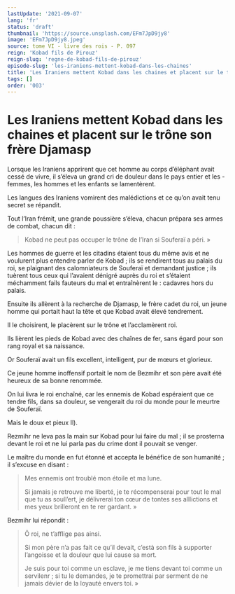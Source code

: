 ```yaml
---
lastUpdate: '2021-09-07'
lang: 'fr'
status: 'draft'
thumbnail: 'https://source.unsplash.com/EFm7JpD9jy8'
image: 'EFm7JpD9jy8.jpeg'
source: tome VI - livre des rois - P. 097
reign: 'Kobad fils de Pirouz'
reign-slug: 'regne-de-kobad-fils-de-pirouz'
episode-slug: 'les-iraniens-mettent-kobad-dans-les-chaines'
title: 'Les Iraniens mettent Kobad dans les chaines et placent sur le trône son frère Djamasp | Le Livre des Rois | Shâhnâmeh'
tags: []
order: '003'
---
```


<!-- LTeX: language=fr -->

# Les Iraniens mettent Kobad dans les chaines et placent sur le trône son frère Djamasp

Lorsque les Iraniens apprirent que cet homme au corps d’éléphant avait cessé de vivre, il s’éleva un grand cri de douleur dans le pays entier et les -
femmes, les hommes et les enfants se lamentèrent.

Les langues des Iraniens vomirent des malédictions et ce qu’on avait tenu secret se répandit.

Tout l’Iran frémit, une grande poussière s’éleva, chacun prépara ses armes de combat, chacun dit :

> Kobad ne peut pas occuper le trône de l’Iran si Souferaï a péri. »

Les hommes de guerre et les citadins étaient tous du même avis et ne voulurent plus entendre parler de Kobad ; ils se rendirent tous au palais du roi, se plaignant des calomniateurs de Souferaï et demandant justice ; ils tuèrent tous ceux qui l’avaient dénigré auprès du roi et s’étaient méchamment fails fauteurs du mal et entraînèrent le : cadavres hors du palais.

Ensuite ils allèrent à la recherche de Djamasp, le frère cadet du roi, un jeune homme qui portait haut la tête et que Kobad avait élevé tendrement.

Il le choisirent, le placèrent sur le trône et l’acclamèrent roi.

Ils lièrent les pieds de Kobad avec des chaînes de fer, sans égard pour son rang royal et sa naissance.

Or Souferaï avait un fils excellent, intelligent, pur de mœurs et glorieux.

Ce jeune homme inoffensif portait le nom de Bezmihr et son père avait été heureux de sa bonne renommée.

On lui livra le roi enchaîné, car les ennemis de Kobad espéraient que ce tendre fils, dans sa douleur, se vengerait du roi du monde pour le meurtre de Souferaï.

Mais le doux et pieux Il).

Rezmihr ne leva pas la main sur Kobad pour lui faire du mal ; il se prosterna devant le roi et ne lui parla pas du crime dont il pouvait se venger.

Le maître du monde en fut étonné et accepta le bénéfice de son humanité ; il s’excuse en disant :

> Mes ennemis ont troublé mon étoile et ma lune.
>
> Si jamais je retrouve me liberté, je te récompenserai pour tout le mal que tu as soull’ert, je délivrerai ton cœur de tontes ses alllictions et mes yeux brilleront en te rer gardant. »

Bezmihr lui répondit :

> Ô roi, ne t’afflige pas ainsi.
>
> Si mon père n’a pas fait ce qu’il devait, c’està son fils à supporter l’angoisse et la douleur que lui cause sa mort.
>
> Je suis pour toi comme un esclave, je me tiens devant toi comme un servilenr ; si tu le demandes, je te promettrai par serment de ne jamais dévier de la loyauté envers toi. »
